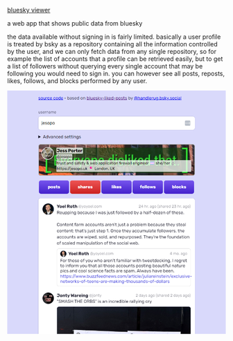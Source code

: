 [bluesky viewer](https://bskyviewer.github.io/)

a web app that shows public data from bluesky

the data available without signing in is fairly limited. basically a user profile is treated by bsky as a repository containing all the information controlled by the user, and we can only fetch data from any single repository, so for example the list of accounts that a profile can be retrieved easily, but to get a list of followers without querying every single account that may be following you would need to sign in. you can however see all posts, reposts, likes, follows, and blocks performed by any user.

![App screenshot, showing a form with a profile handle and a post timeline](./screenshot.png)
